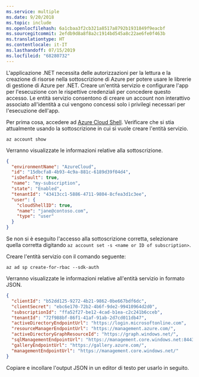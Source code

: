 ```yaml
---
ms.service: multiple
ms.date: 9/20/2018
ms.topic: include
ms.openlocfilehash: 6a1cbaa3f2cb321a8517a8792b1931849f9eacbf
ms.sourcegitcommit: 2efdb9d8a8f8a2c1914bd545a8c22ae6fe0f463b
ms.translationtype: HT
ms.contentlocale: it-IT
ms.lasthandoff: 07/15/2019
ms.locfileid: "68280732"
---
```

L'applicazione .NET necessita delle autorizzazioni per la lettura e la creazione di risorse nella sottoscrizione di Azure per potere usare le librerie di gestione di Azure per .NET. Creare un'entità servizio e configurare l'app per l'esecuzione con le rispettive credenziali per concedere questo accesso. Le entità servizio consentono di creare un account non interattivo associato all'identità a cui vengono concessi solo i privilegi necessari per l'esecuzione dell'app.

Per prima cosa, accedere ad [Azure Cloud Shell](https://shell.azure.com/bash). Verificare che si stia attualmente usando la sottoscrizione in cui si vuole creare l'entità servizio. 

```azurecli-interactive
az account show
```

Verranno visualizzate le informazioni relative alla sottoscrizione.

```json
{
  "environmentName": "AzureCloud",
  "id": "15dbcfa8-4b93-4c9a-881c-6189d39f04d4",
  "isDefault": true,
  "name": "my-subscription",
  "state": "Enabled",
  "tenantId": "43413cc1-5886-4711-9804-8cfea3d1c3ee",
  "user": {
    "cloudShellID": true,
    "name": "jane@contoso.com",
    "type": "user"
  }
}
```

Se non si è eseguito l'accesso alla sottoscrizione corretta, selezionare quella corretta digitando `az account set -s <name or ID of subscription>`.

Creare l'entità servizio con il comando seguente:

```azurecli-interactive
az ad sp create-for-rbac --sdk-auth
```

Verranno visualizzate le informazioni relative all'entità servizio in formato JSON.

```json
{
  "clientId": "b52dd125-9272-4b21-9862-0be667bdf6dc",
  "clientSecret": "ebc6e170-72b2-4b6f-9de2-99410964d2d0",
  "subscriptionId": "ffa52f27-be12-4cad-b1ea-c2c241b6cceb",
  "tenantId": "72f988bf-86f1-41af-91ab-2d7cd011db47",
  "activeDirectoryEndpointUrl": "https://login.microsoftonline.com",
  "resourceManagerEndpointUrl": "https://management.azure.com/",
  "activeDirectoryGraphResourceId": "https://graph.windows.net/",
  "sqlManagementEndpointUrl": "https://management.core.windows.net:8443/",
  "galleryEndpointUrl": "https://gallery.azure.com/",
  "managementEndpointUrl": "https://management.core.windows.net/"
}
```

Copiare e incollare l'output JSON in un editor di testo per usarlo in seguito.
